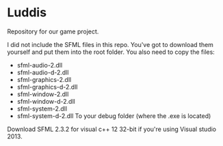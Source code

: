 Luddis
==============
Repository for our game project.

I did not include the SFML files in this repo. You've got to download them yourself and put them into the root folder. 
You also need to copy the files:
- sfml-audio-2.dll
- sfml-audio-d-2.dll
- sfml-graphics-2.dll
- sfml-graphics-d-2.dll
- sfml-window-2.dll
- sfml-window-d-2.dll
- sfml-system-2.dll
- sfml-system-d-2.dll
To your debug folder (where the .exe is located)


Download SFML 2.3.2 for visual c++ 12 32-bit if you're using Visual studio 2013. 
